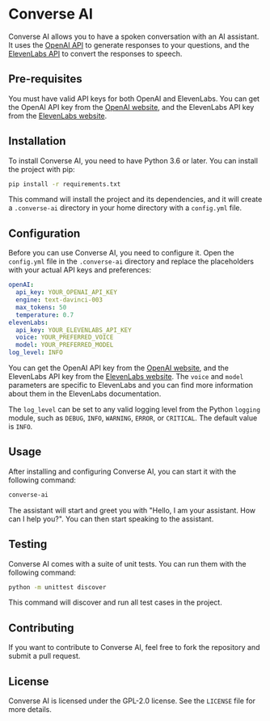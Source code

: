 # Converse AI

Converse AI allows you to have a spoken conversation with an AI assistant. It uses the [OpenAI API](https://beta.openai.com/) 
to generate responses to your questions, and the [ElevenLabs API](https://www.eleven-labs.com/) to convert the responses to speech.

## Pre-requisites

You must have valid API keys for both OpenAI and ElevenLabs. You can get the OpenAI API key from the 
[OpenAI website](https://beta.openai.com/signup/), and the ElevenLabs API key from the [ElevenLabs website](https://www.eleven-labs.com/).

## Installation

To install Converse AI, you need to have Python 3.6 or later. You can install the project with pip:

```bash
pip install -r requirements.txt
```

This command will install the project and its dependencies, and it will create a `.converse-ai` directory in your home directory with a `config.yml` file.

## Configuration

Before you can use Converse AI, you need to configure it. Open the `config.yml` file in the `.converse-ai` directory and replace the placeholders with your actual API keys and preferences:

```yaml
openAI:
  api_key: YOUR_OPENAI_API_KEY
  engine: text-davinci-003
  max_tokens: 50
  temperature: 0.7
elevenLabs:
  api_key: YOUR_ELEVENLABS_API_KEY
  voice: YOUR_PREFERRED_VOICE
  model: YOUR_PREFERRED_MODEL
log_level: INFO
```

You can get the OpenAI API key from the [OpenAI website](https://beta.openai.com/signup/), and the ElevenLabs API key from the [ElevenLabs website](https://www.eleven-labs.com/). The `voice` and `model` parameters are specific to ElevenLabs and you can find more information about them in the ElevenLabs documentation.

The `log_level` can be set to any valid logging level from the Python `logging` module, such as `DEBUG`, `INFO`, `WARNING`, `ERROR`, or `CRITICAL`. The default value is `INFO`.

## Usage

After installing and configuring Converse AI, you can start it with the following command:

```bash
converse-ai
```

The assistant will start and greet you with "Hello, I am your assistant. How can I help you?". You can then start speaking to the assistant.

## Testing

Converse AI comes with a suite of unit tests. You can run them with the following command:

```bash
python -m unittest discover
```

This command will discover and run all test cases in the project.

## Contributing

If you want to contribute to Converse AI, feel free to fork the repository and submit a pull request.

## License

Converse AI is licensed under the GPL-2.0 license. See the `LICENSE` file for more details.
